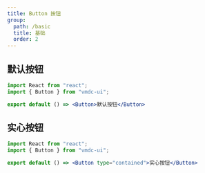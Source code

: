 ```yaml
---
title: Button 按钮
group:
  path: /basic
  title: 基础
  order: 2
---
```


## 默认按钮

```jsx
import React from "react";
import { Button } from "vmdc-ui";

export default () => <Button>默认按钮</Button>
```

## 实心按钮

```jsx
import React from "react";
import { Button } from "vmdc-ui";

export default () => <Button type="contained">实心按钮</Button>
```

<API src="./Button.tsx"></API>
